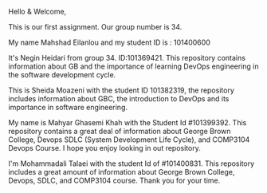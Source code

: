 Hello & Welcome,

This is our first assignment.
Our group number is 34.

My name Mahshad Eilanlou and my student ID is : 101400600

It's Negin Heidari from group 34. ID:101369421.
This repository contains information about GB and the importance of learning DevOps engineering in the software development cycle.

This is Sheida Moazeni with the student ID 101382319, the repository includes information about GBC, the introduction to DevOps and its importance in software engineering.

My name is Mahyar Ghasemi Khah with the Student Id #101399392. This repository contains a great deal of information about George Brown College, Devops SDLC (System Development Life Cycle), and COMP3104 Devops Course. I hope you enjoy looking in out repository.

I'm Mohammadali Talaei with the student Id of #101400831. This repository includes a great amount of information about George Brown College, Devops, SDLC, and COMP3104 course. Thank you for your time.